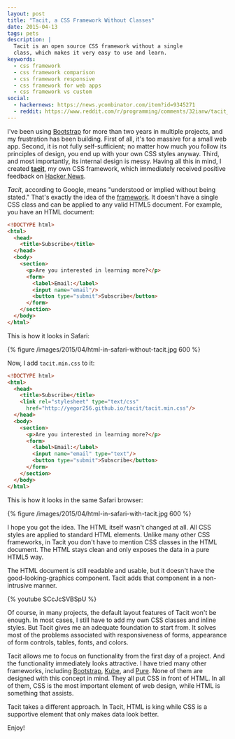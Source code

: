```yaml
---
layout: post
title: "Tacit, a CSS Framework Without Classes"
date: 2015-04-13
tags: pets
description: |
  Tacit is an open source CSS framework without a single
  class, which makes it very easy to use and learn.
keywords:
  - css framework
  - css framework comparison
  - css framework responsive
  - css framework for web apps
  - css framework vs custom
social:
  - hackernews: https://news.ycombinator.com/item?id=9345271
  - reddit: https://www.reddit.com/r/programming/comments/32ianw/tacit_a_css_framework_without_classes/
---
```


I've been using [Bootstrap](http://getbootstrap.com/)
for more than two years in multiple projects,
and my frustration has been building. First of all, it's too massive for
a small web app. Second, it is not fully self-sufficient; no matter
how much you follow its principles of design, you end up with your
own CSS styles anyway. Third, and most importantly, its internal
design is messy. Having all this in mind, I created
[**tacit**](https://github.com/yegor256/tacit), my own CSS framework,
which immediately received positive feedback on
[Hacker News](https://news.ycombinator.com/item?id=9345271).

<!--more-->

_Tacit_, according to Google, means "understood or implied without being stated."
That's exactly the idea of the [framework](https://github.com/yegor256/tacit).
It doesn't have a single
CSS class and can be applied to any valid HTML5 document. For example, you
have an HTML document:

```html
<!DOCTYPE html>
<html>
  <head>
    <title>Subscribe</title>
  </head>
  <body>
    <section>
      <p>Are you interested in learning more?</p>
      <form>
        <label>Email:</label>
        <input name="email"/>
        <button type="submit">Subscribe</button>
      </form>
    </section>
  </body>
</html>
```

This is how it looks in Safari:

{% figure /images/2015/04/html-in-safari-without-tacit.jpg 600 %}

Now, I add `tacit.min.css` to it:

```html
<!DOCTYPE html>
<html>
  <head>
    <title>Subscribe</title>
    <link rel="stylesheet" type="text/css"
      href="http://yegor256.github.io/tacit/tacit.min.css"/>
  </head>
  <body>
    <section>
      <p>Are you interested in learning more?</p>
      <form>
        <label>Email:</label>
        <input name="email" type="text"/>
        <button type="submit">Subscribe</button>
      </form>
    </section>
  </body>
</html>
```

This is how it looks in the same Safari browser:

{% figure /images/2015/04/html-in-safari-with-tacit.jpg 600 %}

I hope you got the idea. The HTML itself wasn't changed at all. All CSS
styles are applied to standard HTML elements. Unlike many other CSS frameworks,
in Tacit you don't have to mention CSS classes in the HTML document. The HTML
stays clean and only exposes the data in a pure HTML5 way.

The HTML document is still readable and usable, but it doesn't have the
good-looking-graphics component. Tacit adds that component in a non-intrusive
manner.

{% youtube SCcJcSVBSpU %}

Of course, in many projects, the default layout features of Tacit won't
be enough. In most cases, I still have to add my own CSS classes and inline
styles. But Tacit gives me an adequate foundation to start from. It solves
most of the problems associated with responsiveness of forms, appearance of
form controls, tables, fonts, and colors.

Tacit allows me to focus on functionality from the first day of a project. And
the functionality immediately looks attractive. I have tried many other
frameworks, including [Bootstrap](http://getbootstrap.com/),
[Kube](http://imperavi.com/kube/), and
[Pure](http://purecss.io/). None of them are designed with this concept in mind.
They all put CSS in front of HTML. In all of them, CSS is the most important
element of web design, while HTML is something that assists.

Tacit takes a different approach. In Tacit, HTML is king while CSS is a supportive
element that only makes data look better.

Enjoy!
